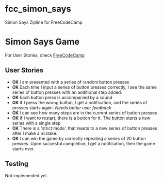 # fcc_simon_says
Simon Says Zipline for FreeCodeCamp

# Simon Says Game
For User Stories, check [FreeCodeCamp](https://www.freecodecamp.com/challenges/build-a-simon-game)

## User Stories

- **OK** I am presented with a series of random button presses
- **OK** Each time I input a series of button presses correctly, I see the same series of button presses with an additional step added.
- **OK** Each button press is accompanied by a sound
- **OK** If I press the wrong button, I get a notification, and the series of presses starts again. *Needs better user feedback* 
- **OK** I can see how many steps are in the current series of button presses
- **OK** If I want to restart, there is a button for it. The button starts a new series with a single step
- **OK** There is a 'strict mode', that resets to a new series of button presses after I make a mistake.
- **OK** I can win the game by correctly repeating a series of 20 button presses. Upon succesful completion, I get a notification, then the game starts over.

## Testing
Not implemented yet.
